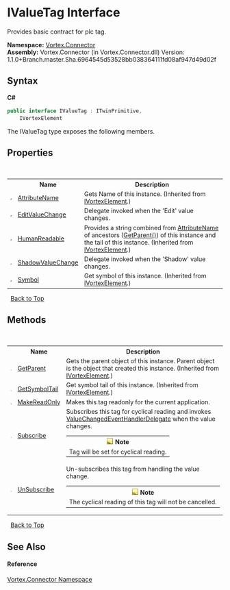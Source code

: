 # IValueTag Interface
 

Provides basic contract for plc tag.

**Namespace:**&nbsp;<a href="N_Vortex_Connector.md">Vortex.Connector</a><br />**Assembly:**&nbsp;Vortex.Connector (in Vortex.Connector.dll) Version: 1.1.0+Branch.master.Sha.6964545d53528bb038364111fd08af947d49d02f

## Syntax

**C#**<br />
``` C#
public interface IValueTag : ITwinPrimitive, 
	IVortexElement
```

The IValueTag type exposes the following members.


## Properties
&nbsp;<table><tr><th></th><th>Name</th><th>Description</th></tr><tr><td>![Public property](media/pubproperty.gif "Public property")</td><td><a href="P_Vortex_Connector_IVortexElement_AttributeName.md">AttributeName</a></td><td>
Gets Name of this instance.
 (Inherited from <a href="T_Vortex_Connector_IVortexElement.md">IVortexElement</a>.)</td></tr><tr><td>![Public property](media/pubproperty.gif "Public property")</td><td><a href="P_Vortex_Connector_IValueTag_EditValueChange.md">EditValueChange</a></td><td>
Delegate invoked when the 'Edit' value changes.</td></tr><tr><td>![Public property](media/pubproperty.gif "Public property")</td><td><a href="P_Vortex_Connector_IVortexElement_HumanReadable.md">HumanReadable</a></td><td>
Provides a string combined from <a href="P_Vortex_Connector_IVortexElement_AttributeName.md">AttributeName</a> of ancestors (<a href="M_Vortex_Connector_IVortexElement_GetParent.md">GetParent()</a>) of this instance and the tail of this instance.
 (Inherited from <a href="T_Vortex_Connector_IVortexElement.md">IVortexElement</a>.)</td></tr><tr><td>![Public property](media/pubproperty.gif "Public property")</td><td><a href="P_Vortex_Connector_IValueTag_ShadowValueChange.md">ShadowValueChange</a></td><td>
Delegate invoked when the 'Shadow' value changes.</td></tr><tr><td>![Public property](media/pubproperty.gif "Public property")</td><td><a href="P_Vortex_Connector_IVortexElement_Symbol.md">Symbol</a></td><td>
Get symbol of this instance.
 (Inherited from <a href="T_Vortex_Connector_IVortexElement.md">IVortexElement</a>.)</td></tr></table>&nbsp;
<a href="#ivaluetag-interface">Back to Top</a>

## Methods
&nbsp;<table><tr><th></th><th>Name</th><th>Description</th></tr><tr><td>![Public method](media/pubmethod.gif "Public method")</td><td><a href="M_Vortex_Connector_IVortexElement_GetParent.md">GetParent</a></td><td>
Gets the parent object of this instance. Parent object is the object that created this instance.
 (Inherited from <a href="T_Vortex_Connector_IVortexElement.md">IVortexElement</a>.)</td></tr><tr><td>![Public method](media/pubmethod.gif "Public method")</td><td><a href="M_Vortex_Connector_IVortexElement_GetSymbolTail.md">GetSymbolTail</a></td><td>
Get symbol tail of this instance.
 (Inherited from <a href="T_Vortex_Connector_IVortexElement.md">IVortexElement</a>.)</td></tr><tr><td>![Public method](media/pubmethod.gif "Public method")</td><td><a href="M_Vortex_Connector_IValueTag_MakeReadOnly.md">MakeReadOnly</a></td><td>
Makes this tag readonly for the current application.</td></tr><tr><td>![Public method](media/pubmethod.gif "Public method")</td><td><a href="M_Vortex_Connector_IValueTag_Subscribe.md">Subscribe</a></td><td>
Subscribes this tag for cyclical reading and invokes <a href="T_Vortex_Connector_ValueTypes_ValueChangedEventHandlerDelegate.md">ValueChangedEventHandlerDelegate</a> when the value changes.
&nbsp;<table><tr><th>![Note](media/AlertNote.png) Note</th></tr><tr><td>Tag will be set for cyclical reading.</td></tr></table></td></tr><tr><td>![Public method](media/pubmethod.gif "Public method")</td><td><a href="M_Vortex_Connector_IValueTag_UnSubscribe.md">UnSubscribe</a></td><td>
Un-subscribes this tag from handling the value change.
&nbsp;<table><tr><th>![Note](media/AlertNote.png) Note</th></tr><tr><td>The cyclical reading of this tag will not be cancelled.</td></tr></table></td></tr></table>&nbsp;
<a href="#ivaluetag-interface">Back to Top</a>

## See Also


#### Reference
<a href="N_Vortex_Connector.md">Vortex.Connector Namespace</a><br />